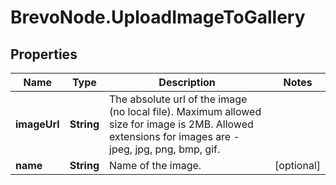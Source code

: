 # BrevoNode.UploadImageToGallery

## Properties
Name | Type | Description | Notes
------------ | ------------- | ------------- | -------------
**imageUrl** | **String** | The absolute url of the image (no local file). Maximum allowed size for image is 2MB. Allowed extensions for images are - jpeg, jpg, png, bmp, gif. | 
**name** | **String** | Name of the image. | [optional] 



